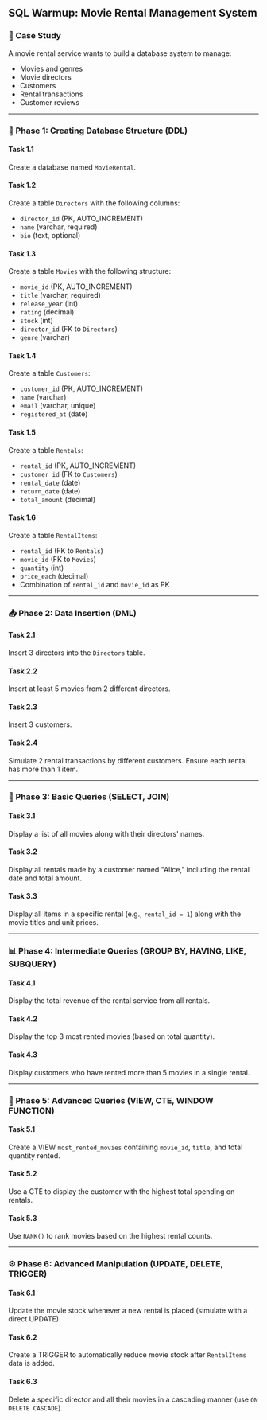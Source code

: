## SQL Warmup: Movie Rental Management System

### 🧠 Case Study
A movie rental service wants to build a database system to manage:
- Movies and genres
- Movie directors
- Customers
- Rental transactions
- Customer reviews

---

### 🔰 Phase 1: Creating Database Structure (DDL)

#### Task 1.1
Create a database named `MovieRental`.

#### Task 1.2
Create a table `Directors` with the following columns:
- `director_id` (PK, AUTO_INCREMENT)
- `name` (varchar, required)
- `bio` (text, optional)

#### Task 1.3
Create a table `Movies` with the following structure:
- `movie_id` (PK, AUTO_INCREMENT)
- `title` (varchar, required)
- `release_year` (int)
- `rating` (decimal)
- `stock` (int)
- `director_id` (FK to `Directors`)
- `genre` (varchar)

#### Task 1.4
Create a table `Customers`:
- `customer_id` (PK, AUTO_INCREMENT)
- `name` (varchar)
- `email` (varchar, unique)
- `registered_at` (date)

#### Task 1.5
Create a table `Rentals`:
- `rental_id` (PK, AUTO_INCREMENT)
- `customer_id` (FK to `Customers`)
- `rental_date` (date)
- `return_date` (date)
- `total_amount` (decimal)

#### Task 1.6
Create a table `RentalItems`:
- `rental_id` (FK to `Rentals`)
- `movie_id` (FK to `Movies`)
- `quantity` (int)
- `price_each` (decimal)
- Combination of `rental_id` and `movie_id` as PK

---

### 📥 Phase 2: Data Insertion (DML)

#### Task 2.1
Insert 3 directors into the `Directors` table.

#### Task 2.2
Insert at least 5 movies from 2 different directors.

#### Task 2.3
Insert 3 customers.

#### Task 2.4
Simulate 2 rental transactions by different customers. Ensure each rental has more than 1 item.

---

### 🔎 Phase 3: Basic Queries (SELECT, JOIN)

#### Task 3.1
Display a list of all movies along with their directors' names.

#### Task 3.2
Display all rentals made by a customer named "Alice," including the rental date and total amount.

#### Task 3.3
Display all items in a specific rental (e.g., `rental_id = 1`) along with the movie titles and unit prices.

---

### 📊 Phase 4: Intermediate Queries (GROUP BY, HAVING, LIKE, SUBQUERY)

#### Task 4.1
Display the total revenue of the rental service from all rentals.

#### Task 4.2
Display the top 3 most rented movies (based on total quantity).

#### Task 4.3
Display customers who have rented more than 5 movies in a single rental.

---

### 🧩 Phase 5: Advanced Queries (VIEW, CTE, WINDOW FUNCTION)

#### Task 5.1
Create a VIEW `most_rented_movies` containing `movie_id`, `title`, and total quantity rented.

#### Task 5.2
Use a CTE to display the customer with the highest total spending on rentals.

#### Task 5.3
Use `RANK()` to rank movies based on the highest rental counts.

---

### ⚙️ Phase 6: Advanced Manipulation (UPDATE, DELETE, TRIGGER)

#### Task 6.1
Update the movie stock whenever a new rental is placed (simulate with a direct UPDATE).

#### Task 6.2
Create a TRIGGER to automatically reduce movie stock after `RentalItems` data is added.

#### Task 6.3
Delete a specific director and all their movies in a cascading manner (use `ON DELETE CASCADE`).


